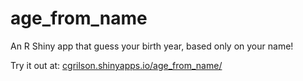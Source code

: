 # age_from_name
An R Shiny app that guess your birth year, based only on your name!

Try it out at: [cgrilson.shinyapps.io/age_from_name/](https://cgrilson.shinyapps.io/age_from_name/)
